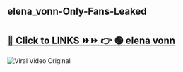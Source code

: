
 ## elena_vonn-Only-Fans-Leaked

# <h2><a href="https://clipsfans.com/elena_vonn&ref=git">🔗 Click to LINKS ⏩⏩ 👉 🟢 elena vonn </a></h2>

<a href="https://clipsfans.com/elena_vonn&ref=git" rel="nofollow" data-target="animated-image.originalLink"><img src="https://i.ibb.co.com/xMMVF88/686577567.gif" alt="Viral Video Original" style="max-width: 100%; display: inline-block;" data-target="animated-image.originalImage"></a>

